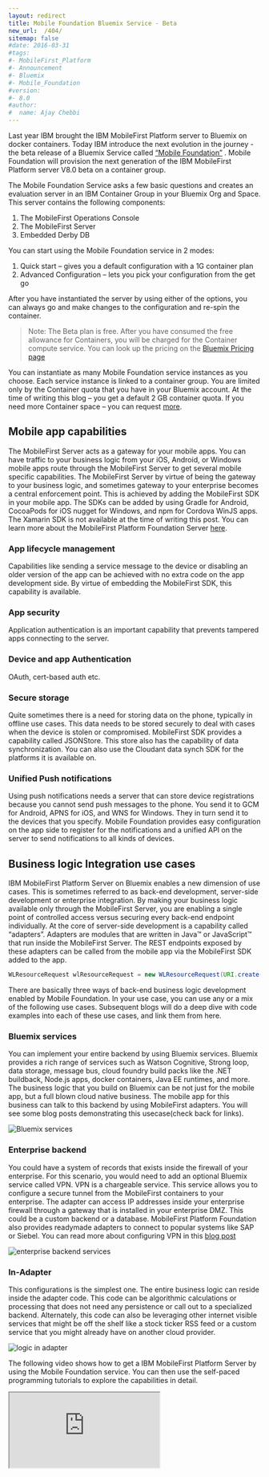 ```yaml
---
layout: redirect
title: Mobile Foundation Bluemix Service - Beta
new_url:  /404/
sitemap: false  
#date: 2016-03-31
#tags:
#- MobileFirst_Platform
#- Announcement
#- Bluemix
#- Mobile_Foundation
#version:
#- 8.0
#author:
#  name: Ajay Chebbi
---
```

Last year IBM brought the IBM MobileFirst Platform server to Bluemix on docker containers. Today IBM introduce the next evolution in the journey - 
the beta release of a Bluemix Service called [“Mobile Foundation”](https://console.ng.bluemix.net/catalog/?search=mobile%20foundation) . Mobile Foundation will 
provision the next generation of the IBM MobileFirst Platform server V8.0 beta on a container group.

The Mobile Foundation Service asks a few basic questions and creates an evaluation server in an IBM Container Group in your Bluemix Org and Space. 
This server contains the following components:

1.	The MobileFirst Operations Console
2.	The MobileFirst Server
3.	Embedded Derby DB

You can start using the Mobile Foundation service in 2 modes:

1.	Quick start – gives you a default configuration with a 1G container plan
2.	Advanced Configuration – lets you pick your configuration from the get go

After you have instantiated the server by using either of the options, you can always go and make changes to the configuration and re-spin the container.

> Note: The Beta plan is free. After you have consumed the free allowance for Containers, you will be charged for the Container compute service. You can look up the pricing on the [Bluemix Pricing page](https://console.ng.bluemix.net/pricing/)

You can instantiate as many Mobile Foundation service instances as you choose. Each service instance is linked to a container group. You are limited only by the Container quota that you have in your Bluemix account. At the time of writing this blog – you get a default 2 GB container quota. 
If you need more Container space – you can request [more](mailto:id@bluemix.net).

## Mobile app capabilities 
The MobileFirst Server acts as a gateway for your mobile apps. You can have traffic to your business logic from your iOS, Android, or Windows mobile apps route through the MobileFirst Server to get several mobile specific capabilities. The MobileFirst Server by virtue of being the gateway to your business logic, and sometimes gateway to your enterprise becomes a central enforcement point. This is achieved by adding the MobileFirst SDK in your mobile app. The SDKs can be added by using Gradle for Android, CocoaPods for iOS nugget for Windows, and npm for Cordova WinJS apps. The Xamarin SDK is not available at the time of writing this post. You can learn more about the MobileFirst Platform Foundation Server [here](https://mobilefirstplatform.ibmcloud.com).

### App lifecycle management
Capabilities like sending a service message to the device or disabling an older version of the app can be achieved with no extra code on the app development side. By virtue of embedding the MobileFirst SDK, this capability is available. 

### App security
Application authentication is an important capability that prevents tampered apps connecting to the server. 

### Device and app Authentication
OAuth, cert-based auth etc.

### Secure storage
Quite sometimes there is a need for storing data on the phone, typically in offline use cases. This data needs to be stored securely to deal with cases when the device is stolen or compromised. MobileFirst SDK provides a capability called JSONStore. This store also has the capability of data synchronization. You can also use the Cloudant data synch SDK for the platforms it is available on.

### Unified Push notifications
Using push notifications needs a server that can store device registrations because you cannot send push messages to the phone. You send it to GCM for Android, APNS for iOS, and WNS for Windows. They in turn send it to the devices that you specify. Mobile Foundation provides easy configuration on the app side to register for the notifications and a unified API on the server to send notifications to all kinds of devices. 

## Business logic Integration use cases
IBM MobileFirst Platform Server on Bluemix enables a new dimension of use cases. This is sometimes referred to as back-end development, server-side development or enterprise integration. By making your business logic available only through the MobileFirst Server, you are enabling a single point of controlled access versus securing every back-end endpoint individually.  At the core of server-side development is a capability called “adapters”. Adapters are modules that are written in Java™ or JavaScript™ that run inside the MobileFirst Server. The REST endpoints exposed by these adapters can be called from the mobile app via the MobileFirst SDK added to the app.

```java 
WLResourceRequest wlResourceRequest = new WLResourceRequest(URI.create("/adapters/SocialWatsonAdapter/analyze"), WLResourceRequest.GET, socialLoginChallengeHandler.getSecurityCheck());
```
There are basically three ways of back-end business logic development enabled by Mobile Foundation. In your use case, you can use any or a mix of the following use cases. Subsequent blogs will do a deep dive with code examples into each of these use cases, and link them from here.

### Bluemix services
You can implement your entire backend by using Bluemix services. Bluemix provides a rich range of services such as Watson Cognitive, Strong loop, data storage, message bus, cloud foundry build packs like the .NET buildback, Node.js apps, docker containers, Java EE runtimes, and more. The business logic that you build on Bluemix can be not just for the mobile app, but a full blown cloud native business. The mobile app for this business can talk to this backend by using MobileFirst adapters. You will see some blog posts demonstrating this usecase(check back for links).

![Bluemix services]({{site.baseurl}}/assets/blog/2016-03-31-mobile-foundation-bluemix-beta/bluemix.png)

### Enterprise backend
You could have a system of records that exists inside the firewall of your enterprise. For this scenario, you would need to add an optional Bluemix service called VPN. VPN is a chargeable service. This service allows you to configure a secure tunnel from the MobileFirst containers to your enterprise. The adapter can access IP addresses inside your enterprise firewall through a gateway that is installed in your enterprise DMZ. This could be a custom backend or a database. MobileFirst Platform Foundation also provides readymade adapters to connect to popular systems like SAP or Siebel. You can read more about configuring VPN in this [blog post]({{site.baseurl}}/blog/2016/03/27/connecting-securely-from-ibm-mobilefirst-platform-foundation-on-bluemix-to-on-premises-systems/)

![enterprise backend services]({{site.baseurl}}/assets/blog/2016-03-31-mobile-foundation-bluemix-beta/enterprise.png)
    
### In-Adapter
This configurations is the simplest one. The entire business logic can reside inside the adapter code. This code can be algorithmic calculations or processing that does not need any persistence or call out to a specialized backend. Alternately, this code can also be leveraging other internet visible services that might be off the shelf like a stock ticker RSS feed or a custom service that you might already have on another cloud provider.  

![logic in adapter]({{site.baseurl}}/assets/blog/2016-03-31-mobile-foundation-bluemix-beta/inadapter.png)
    
The following video shows how to get a IBM MobileFirst Platform Server by using the Mobile Foundation service. You can then use the self-paced programming tutorials to explore the capabilities in detail.

<div class="sizer">
    <div class="embed-responsive embed-responsive-16by9">
        <iframe src="https://www.youtube.com/embed/E85hZZTnW2w"></iframe>
    </div>
</div>